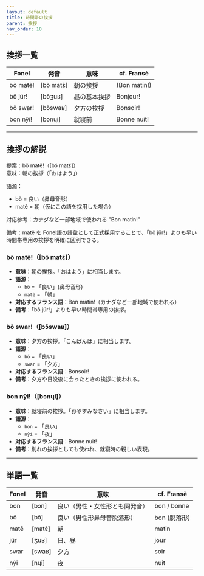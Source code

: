 ```yaml
---
layout: default
title: 時間帯の挨拶
parent: 挨拶
nav_order: 10
---
```


## 挨拶一覧

| Fonel            | 発音             | 意味               | cf. Fransè           |
|------------------|------------------|--------------------|----------------------|
| bõ matẽ!         | [bɔ̃ matɛ̃]      | 朝の挨拶           | (Bon matin!)         |
| bõ jür!          | [bɔ̃ʒuʁ]         | 昼の基本挨拶       | Bonjour!             |
| bõ swar!         | [bɔ̃swaʁ]        | 夕方の挨拶         | Bonsoir!             |
| bon nŷi!         | [bɔnɥi]          | 就寝前             | Bonne nuit!          |

---

## 挨拶の解説


提案：bõ matẽ!（[bɔ̃ matɛ̃]）  
意味：朝の挨拶（「おはよう」）

語源：

- bõ = 良い（鼻母音形）  
- matẽ = 朝（仮にこの語を採用した場合）

対応参考：カナダなど一部地域で使われる "Bon matin!"  

備考：matẽ を Fonel語の語彙として正式採用することで、「bõ jür!」よりも早い時間帯専用の挨拶を明確に区別できる。



### bõ matẽ!（[bɔ̃ matɛ̃]）
- **意味**：朝の挨拶。「おはよう」に相当します。
- **語源**：
  - `bõ` = 「良い」(鼻母音形)
  - `matẽ` = 「朝」
- **対応するフランス語**：Bon matin!（カナダなど一部地域で使われる）
- **備考**：「bõ jür!」よりも早い時間帯専用の挨拶。

### bõ swar!（[bɔ̃swaʁ]）
- **意味**：夕方の挨拶。「こんばんは」に相当します。
- **語源**：
  - `bõ` = 「良い」
  - `swar` = 「夕方」
- **対応するフランス語**：Bonsoir!
- **備考**：夕方や日没後に会ったときの挨拶に使われる。

### bon nŷi!（[bɔnɥi]）
- **意味**：就寝前の挨拶。「おやすみなさい」に相当します。
- **語源**：
  - `bon` = 「良い」
  - `nŷi` = 「夜」
- **対応するフランス語**：Bonne nuit!
- **備考**：別れの挨拶としても使われ、就寝時の親しい表現。


---
## 単語一覧

| Fonel     | 発音      | 意味                              | cf. Fransè     |
|-----------|-----------|-----------------------------------|----------------|
| bon       | [bɔn]     | 良い（男性・女性形とも同発音）    | bon / bonne    |
| bõ        | [bɔ̃]     | 良い（男性形鼻母音脱落形）        | bon (脱落形)   |
| matẽ      | [matɛ̃]   | 朝                                | matin          |
| jür       | [ʒuʁ]     | 日、昼                            | jour           |
| swar      | [swaʁ]    | 夕方                              | soir           |
| nŷi       | [nɥi]     | 夜                                | nuit           |

